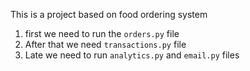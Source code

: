 This is a project based on food ordering system

1. first we need to run the `orders.py` file
2. After that we need `transactions.py` file
3. Late we need to run `analytics.py` and `email.py` files

